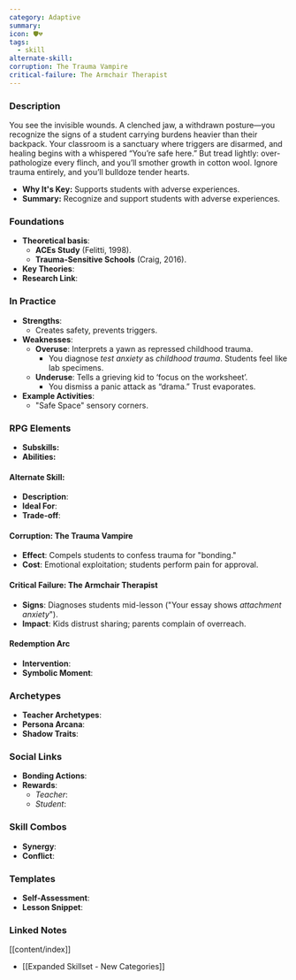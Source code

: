 ```yaml
---
category: Adaptive
summary: 
icon: 🛡️💔
tags:
  - skill
alternate-skill: 
corruption: The Trauma Vampire
critical-failure: The Armchair Therapist
---
```


### **Description**  
You see the invisible wounds. A clenched jaw, a withdrawn posture—you recognize the signs of a student carrying burdens heavier than their backpack. Your classroom is a sanctuary where triggers are disarmed, and healing begins with a whispered “You’re safe here.” But tread lightly: over-pathologize every flinch, and you’ll smother growth in cotton wool. Ignore trauma entirely, and you’ll bulldoze tender hearts.
- **Why It's Key:** Supports students with adverse experiences.
- **Summary:** Recognize and support students with adverse experiences.

### **Foundations**  
- **Theoretical basis**: 
	- **ACEs Study** (Felitti, 1998).
	- **Trauma-Sensitive Schools** (Craig, 2016).
- **Key Theories**: 
- **Research Link**: 

### **In Practice**  
- **Strengths**:  
	- Creates safety, prevents triggers.
- **Weaknesses**:  
	- **Overuse**: Interprets a yawn as repressed childhood trauma.
		- You diagnose _test anxiety_ as _childhood trauma_. Students feel like lab specimens.
	- **Underuse**: Tells a grieving kid to ‘focus on the worksheet’.
		- You dismiss a panic attack as “drama.” Trust evaporates.
- **Example Activities**:  
	- "Safe Space" sensory corners.

### **RPG Elements**  
- **Subskills:**
- **Abilities:**
#### **Alternate Skill:**
- **Description**: 
- **Ideal For**: 
- **Trade-off**: 
#### **Corruption: The Trauma Vampire**
- **Effect**: Compels students to confess trauma for "bonding."
- **Cost**: Emotional exploitation; students perform pain for approval.
#### **Critical Failure: The Armchair Therapist** 
- **Signs**: Diagnoses students mid-lesson ("Your essay shows _attachment anxiety_").
- **Impact**: Kids distrust sharing; parents complain of overreach.
#### **Redemption Arc**  
- **Intervention**: 
- **Symbolic Moment**: 

### **Archetypes**  
- **Teacher Archetypes**: 
- **Persona Arcana**: 
- **Shadow Traits**: 

### **Social Links**  
- **Bonding Actions**: 
- **Rewards**:  
  - *Teacher*: 
  - *Student*: 

### **Skill Combos**  
- **Synergy**: 
- **Conflict**:  

### **Templates**  
- **Self-Assessment**: 
- **Lesson Snippet**: 

### **Linked Notes**  
[[content/index]]
- [[Expanded Skillset - New Categories]]